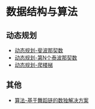 # 数据结构与算法

## 动态规划
* [动态规划-斐波那契数](./2022/2022-07/2022-07-24/动态规划-斐波那契数.md)
* [动态规划-第N个泰波那契数](./2022/2022-07/2022-07-25/动态规划-第N个泰波那契数.md)
* [动态规划-爬楼梯](./2022/2022-07/2022-07-25/动态规划-爬楼梯.md)

## 其他
* [算法-基于舞蹈链的数独解决方案](./2021/2021-07/2021-07-20/算法-基于舞蹈链的数独解决方案.md)
